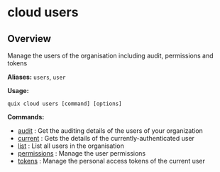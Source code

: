 # cloud users

## Overview

Manage the users of the organisation including audit, permissions and tokens

**Aliases:** `users`, `user`

**Usage:**

```
quix cloud users [command] [options]
```

**Commands:**

- [audit](audit.md) : Get the auditing details of the users of your organization
- [current](current.md) : Gets the details of the currently-authenticated user
- [list](list.md) : List all users in the organisation
- [permissions](permissions\index.md) : Manage the user permissions
- [tokens](tokens.md) : Manage the personal access tokens of the current user

